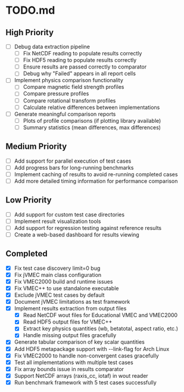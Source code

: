 # TODO.md

## High Priority

- [ ] Debug data extraction pipeline
  - [ ] Fix NetCDF reading to populate results correctly
  - [ ] Fix HDF5 reading to populate results correctly
  - [ ] Ensure results are passed correctly to comparator
  - [ ] Debug why "Failed" appears in all report cells

- [ ] Implement physics comparison functionality
  - [ ] Compare magnetic field strength profiles
  - [ ] Compare pressure profiles
  - [ ] Compare rotational transform profiles
  - [ ] Calculate relative differences between implementations

- [ ] Generate meaningful comparison reports
  - [ ] Plots of profile comparisons (if plotting library available)
  - [ ] Summary statistics (mean differences, max differences)

## Medium Priority

- [ ] Add support for parallel execution of test cases
- [ ] Add progress bars for long-running benchmarks
- [ ] Implement caching of results to avoid re-running completed cases
- [ ] Add more detailed timing information for performance comparison

## Low Priority

- [ ] Add support for custom test case directories
- [ ] Implement result visualization tools
- [ ] Add support for regression testing against reference results
- [ ] Create a web-based dashboard for results viewing

## Completed

- [x] Fix test case discovery limit=0 bug
- [x] Fix jVMEC main class configuration
- [x] Fix VMEC2000 build and runtime issues
- [x] Fix VMEC++ to use standalone executable
- [x] Exclude jVMEC test cases by default
- [x] Document jVMEC limitations as test framework
- [x] Implement results extraction from output files
  - [x] Read NetCDF wout files for Educational VMEC and VMEC2000
  - [x] Read HDF5 output files for VMEC++
  - [x] Extract key physics quantities (wb, betatotal, aspect ratio, etc.)
  - [x] Handle missing output files gracefully
- [x] Generate tabular comparison of key scalar quantities
- [x] Add HDF5 metapackage support with --link-flag for Arch Linux
- [x] Fix VMEC2000 to handle non-convergent cases gracefully
- [x] Test all implementations with multiple test cases
- [x] Fix array bounds issue in results comparator
- [x] Support NetCDF arrays (raxis_cc, iotaf) in wout reader
- [x] Run benchmark framework with 5 test cases successfully
